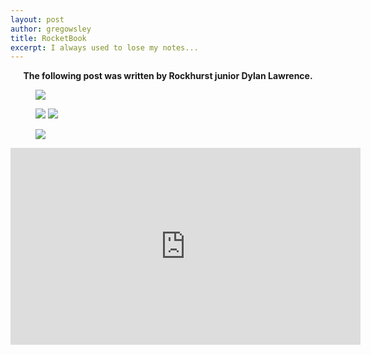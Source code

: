 ```yaml
---
layout: post
author: gregowsley
title: RocketBook
excerpt: I always used to lose my notes...
---
```


<center><b>The following post was written by Rockhurst junior Dylan Lawrence.</b></center>

<div class="flex-wrapper">
  <figure>
    <img src="{{ site.baseurl }}/img/RocketBook1.jpg">
  </figure>
</div>

<div class="flex-wrapper">
  <figure>
    <img src="{{ site.baseurl }}/img/RocketBook2.jpg">
    <img src="{{ site.baseurl }}/img/RocketBookBlank.jpg">
  </figure>

<div class="flex-wrapper">
  <figure>
    <img src="{{ site.baseurl }}/img/RocketBook3.jpg">
  </figure>
</div>

<iframe width="560" height="315" src="https://www.youtube.com/embed/FL2aOGwm3Ak" frameborder="0" allow="autoplay; encrypted-media" allowfullscreen></iframe>
